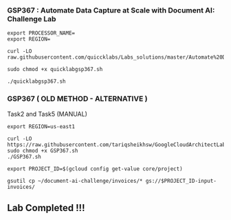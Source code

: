 ### GSP367 : Automate Data Capture at Scale with Document AI: Challenge Lab 

```
export PROCESSOR_NAME=
export REGION=
```

```
curl -LO raw.githubusercontent.com/quiccklabs/Labs_solutions/master/Automate%20Data%20Capture%20at%20Scale%20with%20Document%20AI%20Challenge%20Lab/quicklabgsp367.sh

sudo chmod +x quicklabgsp367.sh

./quicklabgsp367.sh
```


### GSP367  ( OLD METHOD - ALTERNATIVE ) 

Task2 and Task5 (MANUAL)
```
export REGION=us-east1
```
```
curl -LO https://raw.githubusercontent.com/tariqsheikhsw/GoogleCloudArchitectLabs/main/Solutions/GSP367.sh
sudo chmod +x GSP367.sh
./GSP367.sh
```

```
export PROJECT_ID=$(gcloud config get-value core/project)

gsutil cp ~/document-ai-challenge/invoices/* gs://$PROJECT_ID-input-invoices/
```

## Lab Completed !!!


